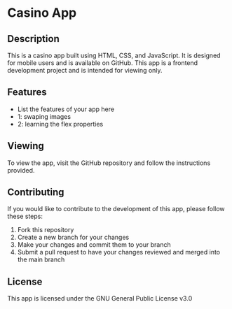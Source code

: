 # Casino App

## Description
This is a casino app built using HTML, CSS, and JavaScript. It is designed for mobile users and is available on GitHub. This app is a frontend development project and is intended for viewing only.

## Features
- List the features of your app here
- 1: swaping images
- 2: learning the flex properties

## Viewing
To view the app, visit the GitHub repository and follow the instructions provided.

## Contributing
If you would like to contribute to the development of this app, please follow these steps:
1. Fork this repository
2. Create a new branch for your changes
3. Make your changes and commit them to your branch
4. Submit a pull request to have your changes reviewed and merged into the main branch

## License
This app is licensed under the GNU General Public License v3.0
